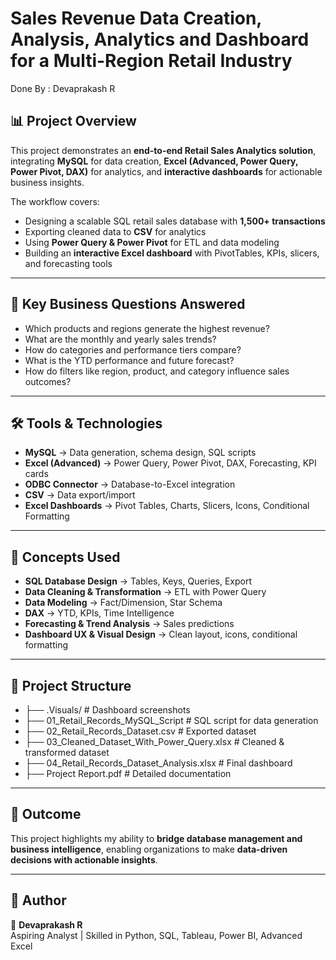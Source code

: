 # Sales Revenue Data Creation, Analysis, Analytics and Dashboard for a Multi-Region Retail Industry  

Done By : Devaprakash R

## 📊 Project Overview  
This project demonstrates an **end-to-end Retail Sales Analytics solution**, integrating **MySQL** for data creation, **Excel (Advanced, Power Query, Power Pivot, DAX)** for analytics, and **interactive dashboards** for actionable business insights.  

The workflow covers:  
- Designing a scalable SQL retail sales database with **1,500+ transactions**  
- Exporting cleaned data to **CSV** for analytics  
- Using **Power Query & Power Pivot** for ETL and data modeling  
- Building an **interactive Excel dashboard** with PivotTables, KPIs, slicers, and forecasting tools  

---

## 🚀 Key Business Questions Answered  
- Which products and regions generate the highest revenue?  
- What are the monthly and yearly sales trends?  
- How do categories and performance tiers compare?  
- What is the YTD performance and future forecast?  
- How do filters like region, product, and category influence sales outcomes?  

---

## 🛠 Tools & Technologies  
- **MySQL** → Data generation, schema design, SQL scripts  
- **Excel (Advanced)** → Power Query, Power Pivot, DAX, Forecasting, KPI cards  
- **ODBC Connector** → Database-to-Excel integration  
- **CSV** → Data export/import  
- **Excel Dashboards** → Pivot Tables, Charts, Slicers, Icons, Conditional Formatting  

---

## 🧩 Concepts Used  
- **SQL Database Design** → Tables, Keys, Queries, Export  
- **Data Cleaning & Transformation** → ETL with Power Query  
- **Data Modeling** → Fact/Dimension, Star Schema  
- **DAX** → YTD, KPIs, Time Intelligence  
- **Forecasting & Trend Analysis** → Sales predictions  
- **Dashboard UX & Visual Design** → Clean layout, icons, conditional formatting  

---

## 📂 Project Structure  
- ├── .Visuals/ # Dashboard screenshots
- ├── 01_Retail_Records_MySQL_Script # SQL script for data generation
- ├── 02_Retail_Records_Dataset.csv # Exported dataset
- ├── 03_Cleaned_Dataset_With_Power_Query.xlsx # Cleaned & transformed dataset
- ├── 04_Retail_Records_Dataset_Analysis.xlsx # Final dashboard
- ├── Project Report.pdf # Detailed documentation


---

## 🎯 Outcome  
This project highlights my ability to **bridge database management and business intelligence**, enabling organizations to make **data-driven decisions with actionable insights**.  

---

## 📜 Author  
👤 **Devaprakash R**  
Aspiring Analyst | Skilled in Python, SQL, Tableau, Power BI, Advanced Excel  
